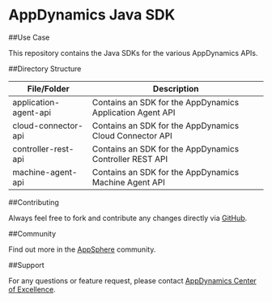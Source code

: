 # AppDynamics Java SDK

##Use Case

This repository contains the Java SDKs for the various AppDynamics APIs.

##Directory Structure

| File/Folder | Description |
| --- | --- |			
| application-agent-api | Contains an SDK for the AppDynamics Application Agent API |
| cloud-connector-api | Contains an SDK for the AppDynamics Cloud Connector API |
| controller-rest-api | Contains an SDK for the AppDynamics Controller REST API |
| machine-agent-api | Contains an SDK for the AppDynamics Machine Agent API 


##Contributing

Always feel free to fork and contribute any changes directly via [GitHub](https://github.com/Appdynamics/java-sdk).

##Community

Find out more in the [AppSphere](http://appsphere.appdynamics.com) community.

##Support

For any questions or feature request, please contact [AppDynamics Center of Excellence](mailto:ace-request@appdynamics.com).
